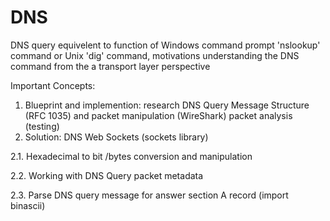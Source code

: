 # DNS
DNS query equivelent to function of Windows command prompt 'nslookup' command or Unix 'dig' command, motivations understanding the DNS command from the a transport layer perspective

Important Concepts:

1. Blueprint and implemention: research DNS Query Message Structure (RFC 1035) and packet manipulation (WireShark) packet analysis (testing)
2. Solution: DNS Web Sockets (sockets library)
  
  2.1. Hexadecimal to bit /bytes conversion and manipulation
  
  2.2. Working with DNS Query packet metadata
  
  2.3. Parse DNS query message for answer section A record (import binascii)
